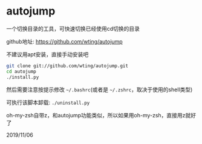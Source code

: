 # autojump

一个切换目录的工具，可快速切换已经使用cd切换的目录  

github地址: https://github.com/wting/autojump  

不建议用apt安装，直接手动安装吧  
```bash
git clone git://github.com/wting/autojump.git
cd autojump
./install.py
```
然后需要注意按提示修改 `~/.bashrc`(或者是 `~/.zshrc`，取决于使用的shell类型)  

可执行该脚本卸载: `./uninstall.py`  

oh-my-zsh自带z，和autojump功能类似，所以如果用oh-my-zsh，直接用z就好了  


2019/11/06  
